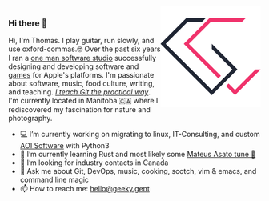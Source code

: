 <img width="200px" align="right" src="https://raw.githubusercontent.com/t89/t89/master/images/gg.svg"/>

### Hi there 👋

Hi, I'm Thomas. I play guitar, run slowly, and use oxford-commas.🤓 Over the past six years I ran a [one man software studio](https://geeky.gent) successfully designing and developing software and [games](https://snip.rocks) for Apple's platforms. I'm passionate about software, music, food culture, writing, and teaching. _[I teach Git the practical way](https://git.coach)_. I'm currently located in Manitoba 🇨🇦 where I rediscovered my fascination for nature and photography.

- 💻 I’m currently working on migrating to linux, IT-Consulting, and custom [AOI Software](https://en.wikipedia.org/wiki/Automated_optical_inspection) with Python3
- 🌱 I’m currently learning Rust and most likely some [Mateus Asato tune 🎸](https://www.youtube.com/watch?v=eWazjfBJv-s)
- 🤔 I’m looking for industry contacts in Canada
- 💬️ Ask me about Git, DevOps, music, cooking, scotch, vim & emacs, and command line magic
- 📫 How to reach me: hello@geeky.gent
